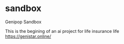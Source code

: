 # sandbox
Genipop Sandbox

This is the begining of an ai project for life insurance life
https://genistar.online/

